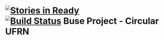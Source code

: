 [![Stories in Ready](https://badge.waffle.io/luizrogeriocn/buse.png?label=ready)](https://waffle.io/luizrogeriocn/buse)  
[![Build Status](https://secure.travis-ci.org/luizrogeriocn/buse.png)](http://travis-ci.org/luizrogeriocn/buse)
Buse Project - Circular UFRN
====
